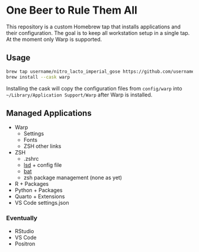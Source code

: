 # One Beer to Rule Them All

This repository is a custom Homebrew tap that installs applications and their
configuration. The goal is to keep all workstation setup in a single tap. At
the moment only Warp is supported.

## Usage

```bash
brew tap username/nitro_lacto_imperial_gose https://github.com/username/nitro_lacto_imperial_gose
brew install --cask warp
```

Installing the cask will copy the configuration files from `config/warp` into
`~/Library/Application Support/Warp` after Warp is installed.

## Managed Applications

- Warp
  - Settings
  - Fonts
  - ZSH other links
- ZSH
  - .zshrc
  - [lsd](https://github.com/lsd-rs/lsd) + config file
  - [bat](https://github.com/sharkdp/bat)
  - zsh package management (none as yet)
- R + Packages
- Python + Packages
- Quarto + Extensions
- VS Code settings.json

### Eventually
- RStudio
- VS Code
- Positron

